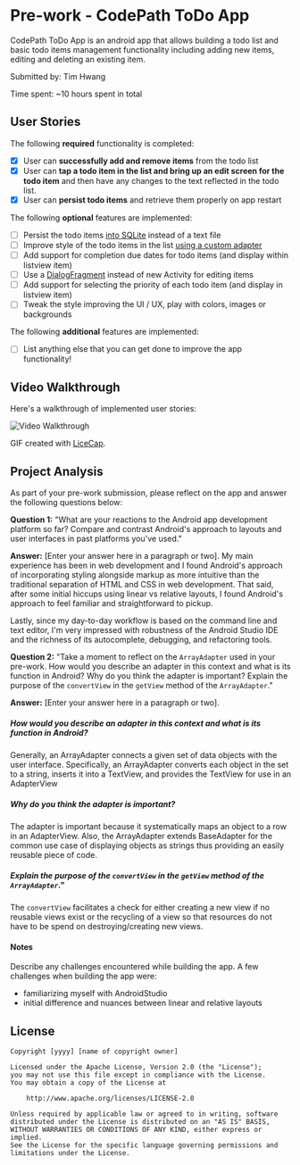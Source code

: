# Pre-work - CodePath ToDo App

CodePath ToDo App is an android app that allows building a todo list and basic todo items management functionality including adding new items, editing and deleting an existing item.

Submitted by: Tim Hwang

Time spent: ~10 hours spent in total

## User Stories

The following **required** functionality is completed:

* [x] User can **successfully add and remove items** from the todo list
* [x] User can **tap a todo item in the list and bring up an edit screen for the todo item** and then have any changes to the text reflected in the todo list.
* [x] User can **persist todo items** and retrieve them properly on app restart

The following **optional** features are implemented:

* [ ] Persist the todo items [into SQLite](http://guides.codepath.com/android/Persisting-Data-to-the-Device#sqlite) instead of a text file
* [ ] Improve style of the todo items in the list [using a custom adapter](http://guides.codepath.com/android/Using-an-ArrayAdapter-with-ListView)
* [ ] Add support for completion due dates for todo items (and display within listview item)
* [ ] Use a [DialogFragment](http://guides.codepath.com/android/Using-DialogFragment) instead of new Activity for editing items
* [ ] Add support for selecting the priority of each todo item (and display in listview item)
* [ ] Tweak the style improving the UI / UX, play with colors, images or backgrounds

The following **additional** features are implemented:

* [ ] List anything else that you can get done to improve the app functionality!

## Video Walkthrough

Here's a walkthrough of implemented user stories:

<img src='http://i.imgur.com/yi7BOS0.gif' title='Video Walkthrough' width='' alt='Video Walkthrough' />

GIF created with [LiceCap](http://www.cockos.com/licecap/).

## Project Analysis

As part of your pre-work submission, please reflect on the app and answer the following questions below:

**Question 1:** "What are your reactions to the Android app development platform so far? Compare and contrast Android's approach to layouts and user interfaces in past platforms you've used."

**Answer:** [Enter your answer here in a paragraph or two].
My main experience has been in web development and I found Android's approach of incorporating styling alongside markup as more intuitive than the traditional separation of HTML and CSS in web development. That said, after some initial hiccups using linear vs relative layouts, I found Android's approach to feel familiar and straightforward to pickup.

Lastly, since my day-to-day workflow is based on the command line and text editor, I'm very impressed with robustness of the Android Studio IDE and the richness of its autocomplete, debugging, and refactoring tools. 

**Question 2:** "Take a moment to reflect on the `ArrayAdapter` used in your pre-work. How would you describe an adapter in this context and what is its function in Android? Why do you think the adapter is important? Explain the purpose of the `convertView` in the `getView` method of the `ArrayAdapter`."

**Answer:** [Enter your answer here in a paragraph or two].
##### How would you describe an adapter in this context and what is its function in Android? 
Generally, an ArrayAdapter connects a given set of data objects with the user interface. Specifically, an ArrayAdapter converts each object in the set to a string, inserts it into a TextView, and provides the TextView for use in an AdapterView

##### Why do you think the adapter is important? 
The adapter is important because it systematically maps an object to a row in an AdapterView. Also, the ArrayAdapter extends BaseAdapter for the common use case of displaying objects as strings thus providing an easily reusable piece of code.

##### Explain the purpose of the `convertView` in the `getView` method of the `ArrayAdapter`."
The `convertView` facilitates a check for either creating a new view if no reusable views exist or the recycling of a view so that resources do not have to be spend on destroying/creating new views. 


#### Notes

Describe any challenges encountered while building the app. A few challenges when building the app were:
- familiarizing myself with AndroidStudio
- initial difference and nuances between linear and relative layouts

## License

    Copyright [yyyy] [name of copyright owner]

    Licensed under the Apache License, Version 2.0 (the "License");
    you may not use this file except in compliance with the License.
    You may obtain a copy of the License at

        http://www.apache.org/licenses/LICENSE-2.0

    Unless required by applicable law or agreed to in writing, software
    distributed under the License is distributed on an "AS IS" BASIS,
    WITHOUT WARRANTIES OR CONDITIONS OF ANY KIND, either express or implied.
    See the License for the specific language governing permissions and
    limitations under the License.
